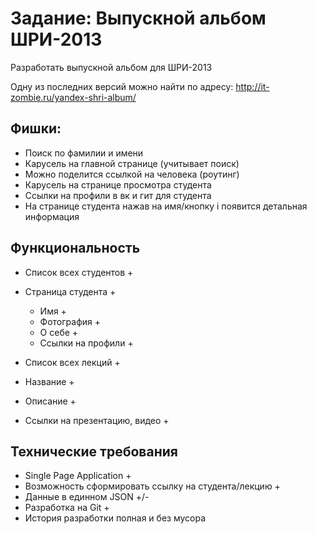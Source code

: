 Задание: Выпускной альбом ШРИ-2013
=========
Разработать выпускной альбом для ШРИ-2013 

Одну из последних версий можно найти по адресу: 
http://it-zombie.ru/yandex-shri-album/

Фишки: 
----
- Поиск по фамилии и имени
- Карусель на главной странице (учитывает поиск)
- Можно поделится ссылкой на человека (роутинг)
- Карусель на странице просмотра студента
- Ссылки на профили в вк и гит для студента
- На странице студента нажав на имя/кнопку i появится детальная информация

Функциональность
----
- Список всех студентов +
- Страница студента +
  - Имя +
  - Фотография +
  - О себе +
  - Ссылки на профили +


- Список всех лекций +
 - Название +
 - Описание +
 - Ссылки на презентацию, видео +

Технические требования
----
- Single Page Application +
- Возможность сформировать ссылку на студента/лекцию +
- Данные в единном JSON +/-
- Разработка на Git +
- История разработки полная и без мусора 